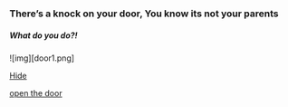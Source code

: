 ### There’s a knock on your door, You know its not your parents

##### What do you do?!
![img][door1.png]

[Hide](inside.md)  

[open the door](UR-DEAD.md)

